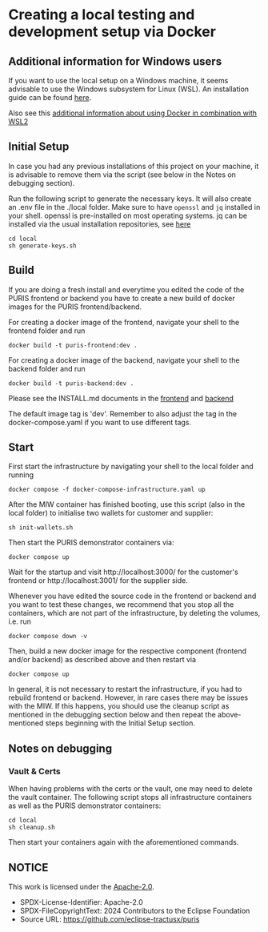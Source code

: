# Creating a local testing and development setup via Docker

## Additional information for Windows users

If you want to use the local setup on a Windows machine, it seems advisable to use the Windows subsystem for Linux (WSL). 
An installation guide can be found [here](https://learn.microsoft.com/en-us/windows/wsl/install). 

Also see this [additional information about using Docker in combination with WSL2](https://docs.docker.com/desktop/wsl/)

## Initial Setup
In case you had any previous installations of this project on your machine, it is advisable to remove them via the script
(see below in the Notes on debugging section).

Run the following script to generate the necessary keys. It will also create an .env file in the ./local folder. 
Make sure to have `openssl` and `jq` installed in your shell.  openssl is pre-installed on most operating systems. jq can be 
installed via the usual installation repositories, see [here](https://jqlang.github.io/jq/download/)
```shell
cd local
sh generate-keys.sh
```

## Build
If you are doing a fresh install and everytime you edited the code of the PURIS frontend or backend you have to create a 
new build of docker images for the PURIS frontend/backend. 

For creating a docker image of the frontend, navigate your shell to the frontend folder and run 

```
docker build -t puris-frontend:dev .
```

For creating a docker image of the backend, navigate your shell to the backend folder and run

```
docker build -t puris-backend:dev .
```

Please see the INSTALL.md documents in the [frontend](../frontend/INSTALL.md) and [backend](../backend/INSTALL.md)

The default image tag is 'dev'. Remember to also adjust the tag in the docker-compose.yaml if you want to use different 
tags. 

## Start
First start the infrastructure by navigating your shell to the local folder and running 

```shell
docker compose -f docker-compose-infrastructure.yaml up
```
After the MIW container has finished booting, use this script (also in the local folder) to initialise two wallets for customer and supplier: 
```shell
sh init-wallets.sh
```
Then start the PURIS demonstrator containers via: 
```shell
docker compose up
```
Wait for the startup and visit http://localhost:3000/ for the customer's frontend or http://localhost:3001/ for the supplier side. 

Whenever you have edited the source code in the frontend or backend and you want to test these changes, we recommend that you 
stop all the containers, which are not part of the infrastructure, by deleting the volumes, i.e. run  

```
docker compose down -v
```

Then, build a new docker image for the respective component (frontend and/or backend) as described above and then restart via 

```shell
docker compose up
```

In general, it is not necessary to restart the infrastructure, if you had to rebuild frontend or backend. 
However, in rare cases there may be issues with the MIW. If this 
happens, you should use the cleanup script as mentioned in the debugging section below and then repeat the above-mentioned 
steps beginning with the Initial Setup section. 

## Notes on debugging

### Vault & Certs
When having problems with the certs or the vault, one may need to delete the vault container.
The following script stops all infrastructure containers as well as the PURIS demonstrator containers: 
```shell
cd local
sh cleanup.sh
```
Then start your containers again with the aforementioned commands. 

## NOTICE

This work is licensed under the [Apache-2.0](https://www.apache.org/licenses/LICENSE-2.0).

- SPDX-License-Identifier: Apache-2.0
- SPDX-FileCopyrightText: 2024 Contributors to the Eclipse Foundation
- Source URL: https://github.com/eclipse-tractusx/puris
